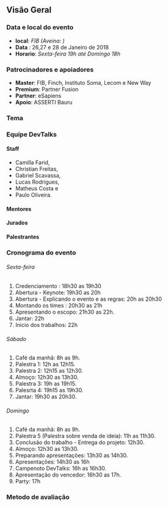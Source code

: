 ## Visão Geral


### Data e local do evento

* **local**: *FIB (Aveina: )*
* **Data** : 26,27 e 28 de Janeiro de 2018
* **Horario**: *Sexta-feira 19h até Domingo 18h*


### Patrocinadores e apoiadores

* **Master**: FIB, Finch, Instituto Soma, Lecom e New Way 
* **Premium**: Partner Fusion
* **Partner**: eSapiens
* **Apoio**: ASSERTI Bauru

### Tema


### Equipe DevTalks

#### Staff
* Camilla Farid, 
* Christian Freitas, 
* Gabriel Scavassa, 
* Lucas Rodrigues, 
* Matheus Costa e 
* Paulo Oliveira.

#### Mentores

#### Jurados

#### Palestrantes

### Cronograma do evento

###### Sexta-feira
1. Credenciamento : 18h30 as 19h30
2. Abertura - Keynote: 19h30 as 20h
3. Abertura - Explicando o evento e as regras: 20h as 20h30
4. Montando os times : 20h30 as 21h
5. Apresentando o escopo: 21h30 as 22h. 
6. Jantar: 22h 
7. Inicio dos trabalhos: 22h

###### Sábado
1. Café da manhã: 8h as 9h.
2. Palestra 1: 12h as 12h15.
3. Palestra 2: 12h15 as 12h30.
4. Almoço: 12h30 as 13h30.
5. Palestra 3: 19h as 19h15.
6. Palesrta 4: 19h15 as 19h30.
7. Jantar: 19h30 as 20h30.

###### Domingo
1. Café da manhã: 8h as 9h.
2. Palestra 5 (Palestra sobre venda de ideia): 11h as 11h30.
3. Conclusão do trabalho - Entrega do projeto: 12h30.
4. Almoço: 12h30 as 13h30.
5. Preparando apresentações: 13h30 as 14h30.
6. Apresentações: 14h30 as 16h
7. Campenoto DevTalks: 16h as 16h30.
8. Apresentação do vencedor: 16h30 as 17h.
9. Party: 17h


### Metodo de avaliação
